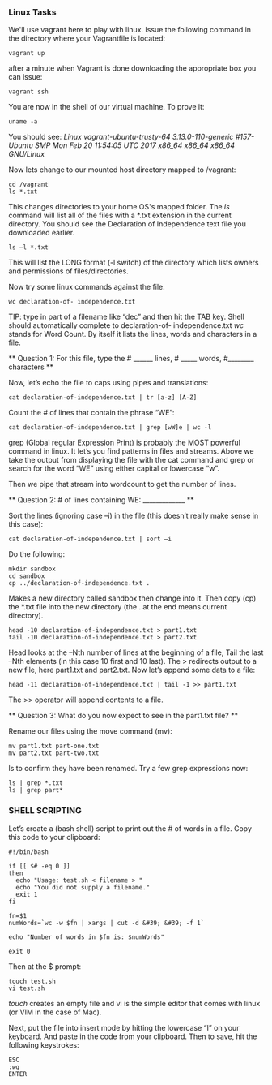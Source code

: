 ### Linux Tasks

We'll use vagrant here to play with linux.  Issue the following command in the directory where your Vagrantfile is located:

```
vagrant up
```

after a minute when Vagrant is done downloading the appropriate box you can issue:

```
vagrant ssh
```

You are now in the shell of our virtual machine.  To prove it:
```
uname -a
```

You should see:  *Linux vagrant-ubuntu-trusty-64 3.13.0-110-generic \#157-Ubuntu SMP Mon Feb 20 11:54:05 UTC 2017 x86_64 x86_64 x86_64 GNU/Linux*


Now lets change to our mounted host directory mapped to /vagrant:

```
cd /vagrant
ls *.txt
```

This changes directories to your home OS's mapped folder. The *ls* command will list all of the files with a \*.txt extension in the current directory. You should see the Declaration of Independence text file you downloaded earlier.

```
ls –l *.txt
```

This will list the LONG format (-l switch) of the directory which lists owners and permissions of files/directories.

Now try some linux commands against the file:

```
wc declaration-of- independence.txt
```

TIP: type in part of a filename like “dec” and then hit the TAB key. Shell should automatically complete to declaration-of- independence.txt *wc* stands for Word Count. By itself it lists the lines, words and characters in a file.

** Question 1: For this file, type the # ______ lines, # _____ words, #________ characters **

Now, let’s echo the file to caps using pipes and translations:

```
cat declaration-of-independence.txt | tr [a-z] [A-Z]
```

Count the # of lines that contain the phrase “WE”:

```
cat declaration-of-independence.txt | grep [wW]e | wc -l
```

grep (Global regular Expression Print) is probably the MOST powerful command in linux. It let’s you find patterns in files and streams. Above we take the output from displaying the file with the cat command and grep or search for the word “WE” using either capital or lowercase “w”.

Then we pipe that stream into wordcount to get the number of lines.

** Question 2: # of lines containing WE: _____________ **

Sort the lines (ignoring case –i) in the file (this doesn’t really make sense in this case):

```
cat declaration-of-independence.txt | sort –i
```

Do the following:

```
mkdir sandbox
cd sandbox
cp ../declaration-of-independence.txt .
```

Makes a new directory called sandbox then change into it. Then copy (cp) the \*.txt file into the new directory (the . at the end means current directory).

```
head -10 declaration-of-independence.txt > part1.txt
tail -10 declaration-of-independence.txt > part2.txt
```

Head looks at the –Nth number of lines at the beginning of a file, Tail the last –Nth elements (in this case 10 first and 10 last). The > redirects output to a new file, here part1.txt and part2.txt. Now let’s append some data to a file:

```
head -11 declaration-of-independence.txt | tail -1 >> part1.txt
```

The >> operator will append contents to a file.

** Question 3: What do you now expect to see in the part1.txt file? **

Rename our files using the move command (mv):

```
mv part1.txt part-one.txt
mv part2.txt part-two.txt
```

ls to confirm they have been renamed. Try a few grep expressions now:

```
ls | grep *.txt
ls | grep part*
```

### SHELL SCRIPTING

Let’s create a (bash shell) script to print out the # of words in a file.  Copy this code to your clipboard:

```
#!/bin/bash

if [[ $# -eq 0 ]]
then
  echo "Usage: test.sh < filename > "
  echo "You did not supply a filename."
  exit 1
fi

fn=$1
numWords=`wc -w $fn | xargs | cut -d &#39; &#39; -f 1`

echo "Number of words in $fn is: $numWords"

exit 0
```

Then at the $ prompt:

```
touch test.sh
vi test.sh
```

*touch* creates an empty file and vi is the simple editor that comes with linux (or VIM in the case of Mac).

Next, put the file into insert mode by hitting the lowercase “I” on your
keyboard. And paste in the code from your clipboard. Then to save, hit the following keystrokes:

```
ESC
:wq
ENTER
```
